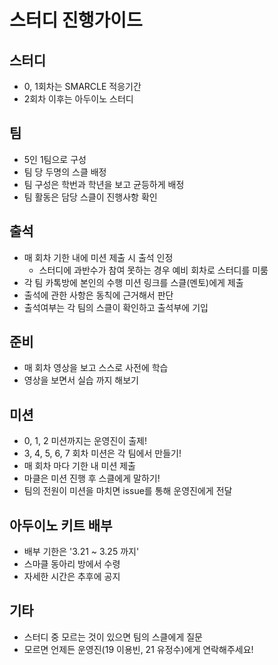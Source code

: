 # 스터디 진행가이드

## 스터디

- 0, 1회차는 SMARCLE 적응기간
- 2회차 이후는 아두이노 스터디

## 팀

- 5인 1팀으로 구성
- 팀 당 두명의 스클 배정
- 팀 구성은 학번과 학년을 보고 균등하게 배정
- 팀 활동은 담당 스클이 진행사항 확인

## 출석

- 매 회차 기한 내에 미션 제출 시 출석 인정
  - 스터디에 과반수가 참여 못하는 경우 예비 회차로 스터디를 미룸
- 각 팀 카톡방에 본인의 수행 미션 링크를 스클(멘토)에게 제출
- 출석에 관한 사항은 동칙에 근거해서 판단
- 출석여부는 각 팀의 스클이 확인하고 출석부에 기입

## 준비

- 매 회차 영상을 보고 스스로 사전에 학습
- 영상을 보면서 실습 까지 해보기

## 미션

- 0, 1, 2 미션까지는 운영진이 출제!
- 3, 4, 5, 6, 7 회차 미션은 각 팀에서 만들기!
- 매 회차 마다 기한 내 미션 제출
- 마클은 미션 진행 후 스클에게 말하기!
- 팀의 전원이 미션을 마치면 issue를 통해 운영진에게 전달


## 아두이노 키트 배부

- 배부 기한은 '3.21 ~ 3.25 까지' 
- 스마클 동아리 방에서 수령
- 자세한 시간은 추후에 공지

## 기타

- 스터디 중 모르는 것이 있으면 팀의 스클에게 질문
- 모르면 언제든 운영진(19 이용빈, 21 유정수)에게 연락해주세요!
